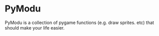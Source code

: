 # PyModu
PyModu is a collection of pygame functions (e.g. draw sprites. etc) that should make your life easier.
